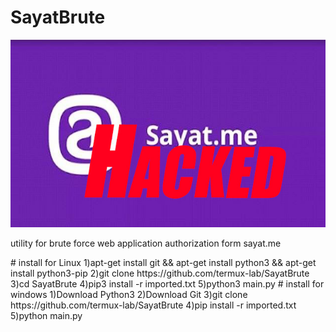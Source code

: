 # SayatBrute
<img src="sa.jpg" height="300px">
<p>utility for brute force web application authorization form sayat.me</p>
# install for Linux
1)apt-get install git && apt-get install python3 && apt-get install python3-pip
2)git clone https://github.com/termux-lab/SayatBrute
3)cd SayatBrute
4)pip3 install -r imported.txt
5)python3 main.py
# install for windows
1)Download Python3
2)Download Git
3)git clone https://github.com/termux-lab/SayatBrute
4)pip install -r imported.txt
5)python main.py
